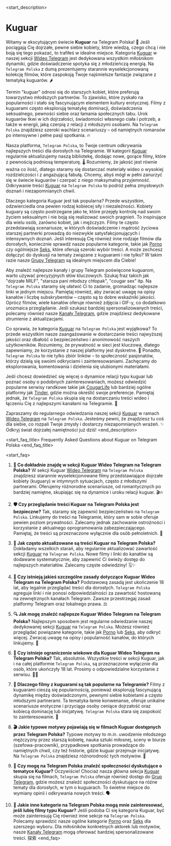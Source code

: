<start_description>
# Kuguar

Witamy w ekscytującym świecie **Kuguar** na Telegram Polska! 🐾 Jeśli pociągają Cię dojrzałe, pewne siebie kobiety, które wiedzą, czego chcą i nie boją się tego pokazać, to trafiłeś w idealne miejsce. Kategoria [Kuguar](/wideo/kuguary/) w naszej sekcji [Wideo Telegram](/wideo/) jest dedykowana wszystkim miłośnikom dynamiki, gdzie doświadczenie spotyka się z młodzieńczą energią. Na `Telegram Polska` z dumą prezentujemy starannie wyselekcjonowaną kolekcję filmów, które zaspokoją Twoje najśmielsze fantazje związane z tematyką kuguarów. 🌶️

Termin "kuguar" odnosi się do starszych kobiet, które preferują towarzystwo młodszych partnerów. To zjawisko, które zyskało na popularności i stało się fascynującym elementem kultury erotycznej. Filmy z kuguarami często eksplorują tematykę dominacji, doświadczenia seksualnego, pewności siebie oraz łamania społecznych tabu. Urok kuguarów tkwi w ich dojrzałości, świadomości własnego ciała i potrzeb, a także w energii, jaką czerpią z relacji z młodszymi osobami. Na `Telegram Polska` znajdziesz szeroki wachlarz scenariuszy – od namiętnych romansów po intensywne i pełne pasji spotkania. 🔥

Nasza platforma, `Telegram Polska`, to Twoje centrum odkrywania najlepszych treści dla dorosłych na Telegramie. W kategorii [Kuguar](/wideo/kuguary/) regularnie aktualizujemy naszą bibliotekę, dodając nowe, gorące filmy, które z pewnością podniosą temperaturę. 🌡️ Rozumiemy, że jakość jest równie ważna co ilość, dlatego staramy się dostarczać materiały wideo o wysokiej rozdzielczości i z angażującą fabułą. Chcemy, abyś mógł w pełni zanurzyć się w świecie kuguarów i czerpać z niego maksymalną przyjemność. Odkrywanie treści [Kuguar](/wideo/kuguary/) na `Telegram Polska` to podróż pełna zmysłowych doznań i niezapomnianych chwil.

Dlaczego kategoria Kuguar jest tak popularna? Przede wszystkim, odzwierciedla ona pewien rodzaj kobiecej siły i niezależności. Kobiety kuguary są często postrzegane jako te, które przejęły kontrolę nad swoim życiem seksualnym i nie boją się realizować swoich pragnień. To inspirujące dla wielu osób, zarówno kobiet, jak i mężczyzn. Filmy te często przedstawiają scenariusze, w których doświadczenie i mądrość życiowa starszej partnerki prowadzą do niezwykle satysfakcjonujących i intensywnych doznań. Jeśli interesują Cię również inne rodzaje filmów dla dorosłych, koniecznie sprawdź nasze popularne kategorie, takie jak [Porno](/wideo/porno/) czy ogólniejsze [Seks](/wideo/seks/), które oferują szeroki wybór treści. A może zechcesz dołączyć do dyskusji na tematy związane z kuguarami i nie tylko? W takim razie nasze [Grupy Telegram](/grupy/) są idealnym miejscem dla Ciebie!

Aby znaleźć najlepsze kanały i grupy Telegram poświęcone kuguarom, warto używać precyzyjnych słów kluczowych. Szukaj fraz takich jak "dojrzałe MILF", "starsza pani młodszy chłopak", "cougar sex" itp. Na `Telegram Polska` staramy się ułatwić Ci to zadanie, gromadząc najlepsze linki w jednym miejscu. Pamiętaj również, aby zwracać uwagę na opisy kanałów i liczbę subskrybentów – często są to dobre wskaźniki jakości. Oprócz filmów, wiele kanałów oferuje również zdjęcia i GIF-y, co dodatkowo urozmaica przeglądanie. Jeśli szukasz bardziej spersonalizowanych treści, polecamy również nasze [Kanały Telegram](/kanaly/), gdzie znajdziesz dedykowane strumienie z aktualizacjami.

Co sprawia, że kategoria [Kuguar](/wideo/kuguary/) na `Telegram Polska` jest wyjątkowa? To przede wszystkim nasze zaangażowanie w dostarczanie treści najwyższej jakości oraz dbałość o bezpieczeństwo i anonimowość naszych użytkowników. Rozumiemy, że prywatność w sieci jest kluczowa, dlatego zapewniamy, że korzystanie z naszej platformy jest dyskretne. 🤫 Ponadto, `Telegram Polska` to nie tylko zbiór linków – to społeczność pasjonatów, którzy dzielą się swoimi odkryciami i zainteresowaniami. Zachęcamy do eksplorowania, komentowania i dzielenia się ulubionymi materiałami.

Jeśli chcesz dowiedzieć się więcej o dynamice relacji typu kuguar lub poznać osoby o podobnych zainteresowaniach, możesz odwiedzić popularne serwisy randkowe takie jak [CougarLife](https://www.cougarlife.com) lub bardziej ogólne platformy jak [Tinder](https://tinder.com), gdzie można określić swoje preferencje. Pamiętaj jednak, że `Telegram Polska` skupia się na dostarczaniu treści wideo i łączeniu Cię z najlepszymi kanałami na Telegramie. 🚀

Zapraszamy do regularnego odwiedzania naszej sekcji [Kuguar](/wideo/kuguary/) w ramach [Wideo Telegram](/wideo/) na `Telegram Polska`. Jesteśmy pewni, że znajdziesz tu coś dla siebie, co rozpali Twoje zmysły i dostarczy niezapomnianych wrażeń. ✨ Odkryj świat dojrzałej namiętności już dziś!
<end_description>

<start_faq_title>
Frequently Asked Questions about Kuguar on Telegram Polska
<end_faq_title>

<start_faq>
1. **🤔 Co dokładnie znajdę w sekcji Kuguar Wideo Telegram na Telegram Polska?**
W sekcji Kuguar [Wideo Telegram](/wideo/) na `Telegram Polska` znajdziesz starannie wyselekcjonowane filmy przedstawiające dojrzałe kobiety (kuguary) w intymnych sytuacjach, często z młodszymi partnerami. Oferujemy różnorodne scenariusze, od romantycznych po bardziej namiętne, skupiając się na dynamice i uroku relacji kuguar. 🎬🔥

2. **🛡️ Czy przeglądanie treści Kuguar na Telegram Polska jest bezpieczne?**
Tak, staramy się zapewnić bezpieczeństwo na `Telegram Polska`. Linkujemy do treści na Telegramie, który sam w sobie oferuje pewien poziom prywatności. Zalecamy jednak zachowanie ostrożności i korzystanie z aktualnego oprogramowania zabezpieczającego. Pamiętaj, że treści są przeznaczone wyłącznie dla osób pełnoletnich. 🔞

3. **🔄 Jak często aktualizowane są treści Kuguar na Telegram Polska?**
Dokładamy wszelkich starań, aby regularnie aktualizować zawartość sekcji [Kuguar](/wideo/kuguary/) na `Telegram Polska`. Nowe filmy i linki do kanałów są dodawane systematycznie, aby zapewnić Ci świeży dostęp do najlepszych materiałów. Zalecamy częste odwiedziny! 🗓️✨

4. **📜 Czy istnieją jakieś szczególne zasady dotyczące Kuguar Wideo Telegram na Telegram Polska?**
Podstawową zasadą jest ukończenie 18 lat, aby legalnie przeglądać treści dla dorosłych. `Telegram Polska` agreguje linki i nie ponosi odpowiedzialności za zawartość hostowaną na zewnętrznych kanałach Telegram. Zawsze przestrzegaj zasad platformy Telegram oraz lokalnego prawa. ⚖️

5. **🔍 Jak mogę znaleźć najlepsze Kuguar Wideo Telegram na Telegram Polska?**
Najlepszym sposobem jest regularne odwiedzanie naszej dedykowanej sekcji [Kuguar](/wideo/kuguary/) na `Telegram Polska`. Możesz również przeglądać powiązane kategorie, takie jak [Porno](/wideo/porno/) lub [Seks](/wideo/seks/), aby odkryć więcej. Zwracaj uwagę na opisy i popularność kanałów, do których linkujemy. 🚀

6. **🔞 Czy istnieje ograniczenie wiekowe dla Kuguar Wideo Telegram na Telegram Polska?**
Tak, absolutnie. Wszystkie treści w sekcji Kuguar, jak i na całej platformie `Telegram Polska`, są przeznaczone wyłącznie dla osób, które ukończyły 18 lat. Prosimy o odpowiedzialne korzystanie z serwisu. 🚫👶

7. **🌟 Dlaczego filmy z kuguarami są tak popularne na Telegramie?**
Filmy z kuguarami cieszą się popularnością, ponieważ eksplorują fascynującą dynamikę między doświadczonymi, pewnymi siebie kobietami a często młodszymi partnerami. Ta tematyka łamie konwenanse, oferuje unikalne scenariusze erotyczne i przyciąga osoby ceniące dojrzałość oraz kobiecą dominację lub inicjatywę. `Telegram Polska` stara się zaspokoić to zainteresowanie. 💖

8. **🎬 Jakie typowe motywy pojawiają się w filmach Kuguar dostępnych przez Telegram Polska?**
Typowe motywy to m.in. uwodzenie młodszego mężczyzny przez starszą kobietę, nauka sztuki miłosnej, sceny w biurze (szefowa-pracownik), przypadkowe spotkania prowadzące do namiętnych chwil, czy też historie, gdzie kuguar przejmuje inicjatywę. Na `Telegram Polska` znajdziesz różnorodność tych motywów. 🍑

9. **💬 Czy mogę na Telegram Polska znaleźć społeczności dyskutujące o tematyce Kuguar?**
Oczywiście! Chociaż nasza główna sekcja [Kuguar](/wideo/kuguary/) skupia się na filmach, `Telegram Polska` oferuje również dostęp do [Grup Telegram](/grupy/), gdzie możesz znaleźć społeczności dyskutujące na różne tematy dla dorosłych, w tym o kuguarach. To świetne miejsce do wymiany opinii i odkrywania nowych treści. 🗣️

10. **🤔 Jakie inne kategorie na Telegram Polska mogą mnie zainteresować, jeśli lubię filmy typu Kuguar?**
Jeśli podoba Ci się kategoria Kuguar, być może zainteresują Cię również inne sekcje na `Telegram Polska`. Polecamy sprawdzić nasze ogólne kategorie [Porno](/wideo/porno/) oraz [Seks](/wideo/seks/) dla szerszego wyboru. Dla miłośników konkretnych aktorek lub motywów, nasze [Kanały Telegram](/kanaly/) mogą oferować bardziej spersonalizowane treści. 探索
<end_faq>